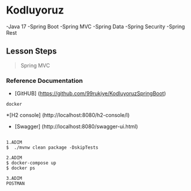 # Kodluyoruz
-Java 17
-Spring Boot
-Spring MVC
-Spring Data
-Spring Security
-Spring Rest

## Lesson Steps
>Spring MVC



### Reference Documentation

* [GitHUB] (https://github.com/99rukiye/KodluyoruzSpringBoot)

```shell
docker
```
*[H2 console] (http://localhost:8080/h2-console/l)
* [Swagger] (http://localhost:8080/swagger-ui.html)

```shell

1.ADIM
$  ./mvnw clean package -DskipTests

2.ADIM
$ docker-compose up
$ docker ps

3.ADIM
POSTMAN
